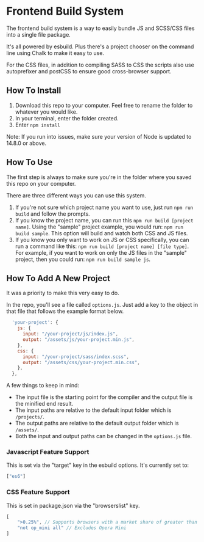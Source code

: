 
# Frontend Build System

The frontend build system is a way to easily bundle JS and SCSS/CSS files into a single file package.

It's all powered by esbuild. Plus there's a project chooser on the command line using Chalk to make it easy to use.

For the CSS files, in addition to compiling SASS to CSS the scripts also use autoprefixer and postCSS to ensure good cross-browser support.

## How To Install

1. Download this repo to your computer. Feel free to rename the folder to whatever you would like.
2. In your terminal, enter the folder created.
3. Enter ```npm install ```

Note: If you run into issues, make sure your version of Node is updated to 14.8.0 or above.

## How To Use

The first step is always to make sure you're in the folder where you saved this repo on your computer. 

There are three different ways you can use this system.

1. If you're not sure which project name you want to use, just run ```npm run build``` and follow the prompts.
2. If you know the project name, you can run this ```npm run build [project name]```. Using the "sample" project example, you would run: ```npm run build sample```. This option will build and watch both CSS and JS files.
3. If you know you only want to work on JS or CSS specifically, you can run a command like this: ```npm run build [project name] [file type]```. For example, if you want to work on only the JS files in the "sample" project, then you could run: ```npm run build sample js```.

## How To Add A New Project
It was a priority to make this very easy to do.

In the repo, you'll see a file called ```options.js```. Just add a key to the object in that file that follows the example format below.

```js
  'your-project': {
    js: {
      input: "/your-project/js/index.js",
      output: "/assets/js/your-project.min.js",
    },
    css: {
      input: "/your-project/sass/index.scss",
      output: "/assets/css/your-project.min.css",
    },
  },
```

A few things to keep in mind:

* The input file is the starting point for the compiler and the output file is the minified end result.
* The input paths are relative to the default input folder which is ```/projects/```. 
* The output paths are relative to the default output folder which is ```/assets/```. 
* Both the input and output paths can be changed in the ```options.js``` file.


### Javascript Feature Support

This is set via the "target" key in the esbuild options. It's currently set to:

```js
["es6"]
```

### CSS Feature Support

This is set in package.json via the "browserslist" key.

```js
[
    ">0.25%", // Supports browsers with a market share of greater than 0.25%
    "not op_mini all" // Excludes Opera Mini
]
```

